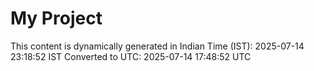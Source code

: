 # My Project

This content is dynamically generated in Indian Time (IST): 2025-07-14 23:18:52 IST
Converted to UTC: 2025-07-14 17:48:52 UTC
